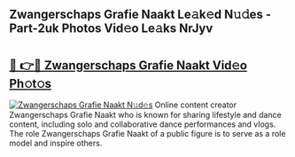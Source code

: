 ## Zwangerschaps Grafie Naakt Le𝚊k𝚎d N𝚞𝚍es - Part-2uk Photos Vid𝚎o Le𝚊ks NrJyv

# <h2><a href="http://fb3ju05.evod.top/?m=Zwangerschaps+Grafie+Naakt">🔗 👉🔴 Zwangerschaps Grafie Naakt Vid𝚎o Ph𝚘t𝚘s</a></h2>

[![Zwangerschaps Grafie Naakt N𝚞d𝚎s](https://i.imgur.com/8V9OHl7.gif)](http://fb3ju05.evod.top/?m=Zwangerschaps+Grafie+Naakt)
Online content creator Zwangerschaps Grafie Naakt who is known for sharing lifestyle and dance content, including solo and collaborative dance performances and vlogs. The role Zwangerschaps Grafie Naakt of a public figure is to serve as a role model and inspire others. 
